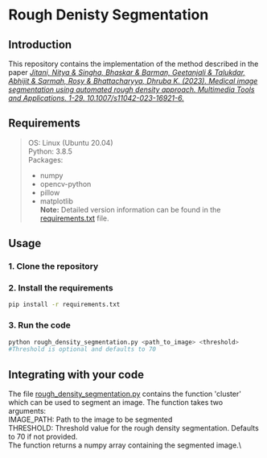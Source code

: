 # Rough Denisty Segmentation
## Introduction
This repository contains the  implementation of the method described in the paper *[Jitani, Nitya & Singha, Bhaskar & Barman, Geetanjali & Talukdar, Abhijit & Sarmah, Rosy & Bhattacharyya, Dhruba K. (2023). Medical image segmentation using automated rough density approach. Multimedia Tools and Applications. 1-29. 10.1007/s11042-023-16921-6.](http://dx.doi.org/10.1007/s11042-023-16921-6)*

## Requirements
>OS: Linux (Ubuntu 20.04)\
>Python: 3.8.5\
>Packages:
>* numpy
>* opencv-python
>* pillow
>* matplotlib\
>**Note:** Detailed version information can be found in the [requirements.txt](requirements.txt) file.

## Usage
### 1. Clone the repository
### 2. Install the requirements
```bash
pip install -r requirements.txt
```
### 3. Run the code
```bash
python rough_density_segmentation.py <path_to_image> <threshold>
#Threshold is optional and defaults to 70
```

## Integrating with your code
The file [rough_density_segmentation.py](rough_density_segmentation.py) contains the function 'cluster' which can be used to segment an image. The function takes two arguments: \
IMAGE_PATH: Path to the image to be segmented \
THRESHOLD: Threshold value for the rough density segmentation. Defaults to 70 if not provided.\
The function returns a numpy array containing the segmented image.\



